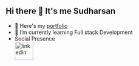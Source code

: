 ## Hi there 👋 It's me Sudharsan


- 🔭 Here's my [portfolio](https://sudharsanhari06.github.io/)
- 🌱 I’m currently learning Full stack Development
-  Social Presence<br/>
  [<img width="48" height="48" src="https://img.icons8.com/fluency/48/linkedin.png" alt="linkedin"/>](www.linkedin.com/in/sudharsan-h) 
